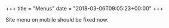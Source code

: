 +++
title = "Menus"
date = "2018-03-06T09:05:23+00:00"
+++

Site menu on mobile should be fixed now.
			